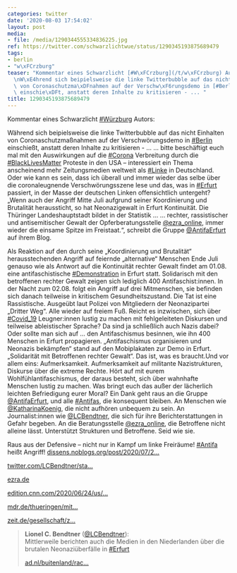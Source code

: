 ```yaml
---
categories: twitter
date: '2020-08-03 17:54:02'
layout: post
media:
- file: /media/1290344555334836225.jpg
ref: https://twitter.com/schwarzlichtwue/status/1290345193875689479
tags:
- berlin
- "w\xFCrzburg"
teaser: "Kommentar eines Schwarzlicht [#W\xFCrzburg](/t/w\xFCrzburg) Autors:\n\n\n\
  \nW\xE4hrend sich beipielsweise die linke Twitterbubble auf das nicht Einhalten\
  \ von Coronaschutzma\xDFnahmen auf der Verschw\xF6rungsdemo in [#Berlin](/t/berlin)\
  \ einschie\xDFt, anstatt deren Inhalte zu kritisieren - ... "
title: 1290345193875689479
---
```

Kommentar eines Schwarzlicht [#Würzburg](/t/würzburg) Autors:



Während sich beipielsweise die linke Twitterbubble auf das nicht Einhalten von Coronaschutzmaßnahmen auf der Verschwörungsdemo in [#Berlin](/t/berlin) einschießt, anstatt deren Inhalte zu kritisieren - ... 
... bitte beschäftigt euch mal mit den Auswirkungen auf die [#Corona](/t/corona) Verbreitung durch die [#BlackLivesMatter](/t/blacklivesmatter)  Proteste in den USA – interessiert ein Thema anscheinend mehr Zeitungsmedien weltweit als [#Linke](/t/linke) in Deutschland.
Oder wie kann es sein, dass ich überall und immer wieder das selbe über die coronaleugnende Verschwörungsszene lese und das, was in [#Erfurt](/t/erfurt) passiert, in der Masse der deutschen Linken offensichtlich untergeht?
„Wenn auch der Angriff Mitte Juli aufgrund seiner Koordinierung und Brutalität heraussticht, so hat Neonazigewalt in Erfurt Kontinuität. Die Thüringer Landeshauptstadt bildet in der Statistik ...
... rechter, rassistischer und antisemitischer Gewalt der Opferberatungsstelle [@ezra_online](https://twitter.com/ezra_online), immer wieder die einsame Spitze im Freistaat.“, schreibt die Gruppe [@AntifaErfurt](https://twitter.com/AntifaErfurt) auf ihrem Blog.

Als Reaktion auf den durch seine „Koordinierung und Brutalität“ herausstechenden
Angriff auf feiernde „alternative“ Menschen Ende Juli genauso wie als Antwort auf die Kontinuität rechter Gewalt findet am 01.08. eine antifaschistische [#Demonstration](/t/demonstration) in Erfurt statt. Solidarisch mit den betroffenen rechter Gewalt zeigen sich lediglich 400 Antifaschist:innen.
In der Nacht zum 02.08. folgt ein Angriff auf drei Mitmenschen, sie befinden sich danach teilweise in kritischem Gesundheitszustand. Die Tat ist eine Rassistische. Ausgeübt laut Polizei von Mitgliedern der Neonazipartei „Dritter Weg“.
Alle wieder auf freiem Fuß. Reicht es inzwischen, sich über [#Covid_19](/t/covid_19) Leugner:innen lustig zu machen mit fehlgeleiteten Diskursen und teilweise ableistischer Sprache? Da sind ja schließlich auch Nazis dabei? Oder sollte man sich auf ... den Antifaschismus besinnen, wie ihn 400 Menschen in Erfurt propagieren. „Antifaschismus organisieren und Neonazis bekämpfen“ stand auf den Mobiplakaten zur Demo in Erfurt. „Solidarität mit Betroffenen rechter Gewalt“. Das ist, was es braucht.Und vor allem eins: Aufmerksamkeit.
Aufmerksamkeit auf militante Nazistrukturen, Diskurse über die extreme Rechte. Hört auf mit eurem Wohlfühlantifaschismus, der daraus besteht, sich über wahnhafte Menschen lustig zu machen. Was bringt euch das außer der lächerlich leichten Befriedigung eurer Moral?
Ein Dank geht raus an die Gruppe [@AntifaErfurt](https://twitter.com/AntifaErfurt), und alle [#Antifas](/t/antifas), die konsequent bleiben. An Menschen wie [@KatharinaKoenig](https://twitter.com/KatharinaKoenig), die nicht aufhören unbequem zu sein. An Journalist:innen wie [@LCBendtner](https://twitter.com/LCBendtner), die sich für ihre Berichterstattungen in Gefahr begeben.
An die Beratungsstelle [@ezra_online](https://twitter.com/ezra_online), die Betroffene nicht alleine lässt. Unterstützt Strukturen und Betroffene. Seid wie sie.



Raus aus der Defensive – nicht nur in Kampf um linke Freiräume! [#Antifa](/t/antifa) heißt Angriff!
[dissens.noblogs.org/post/2020/07/2…](https://dissens.noblogs.org/post/2020/07/24/antifa-demo-nach-naziangriff/#more-470)

[twitter.com/LCBendtner/sta…](https://twitter.com/LCBendtner/status/1289850178686476289)

[ezra.de](https://ezra.de/)

[edition.cnn.com/2020/06/24/us/…](https://edition.cnn.com/2020/06/24/us/coronavirus-cases-protests-black-lives-matter-trnd/index.html)

[mdr.de/thueringen/mit…](https://www.mdr.de/thueringen/mitte-west-thueringen/erfurt/erfurt-schlaegerei-staatskanzlei-festgenomme-freigelassen-100.html)

[zeit.de/gesellschaft/z…](https://www.zeit.de/gesellschaft/zeitgeschehen/2020-08/erfurt-rassistische-attacke-tatverdaechtige-dritter-weg)
> <b>Lionel C. Bendtner</b> ([@LCBendtner](https://twitter.com/LCBendtner)):  
>Mittlerweile berichten auch die Medien in den Niederlanden über die brutalen Neonaziüberfälle in [#Erfurt](/t/erfurt)    
>  
>  
>  
>[ad.nl/buitenland/rac…](https://www.ad.nl/buitenland/racistische-aanval-op-buitenlanders-in-duitsland-twee-gewonden-eentje-in-kritieke-toestand~acd94db3/)  

